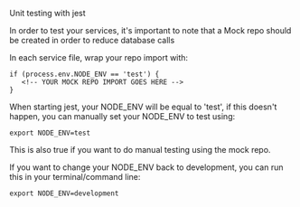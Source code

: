 Unit testing with jest

In order to test your services, it's important to note that a Mock repo should be created in order to reduce database calls

In each service file, wrap your repo import with:
```
if (process.env.NODE_ENV == 'test') {
   <!-- YOUR MOCK REPO IMPORT GOES HERE -->
}

```

When starting jest, your NODE_ENV will be equal to 'test', if this doesn't happen, you can manually set your NODE_ENV to test using:

```
export NODE_ENV=test
```

This is also true if you want to do manual testing using the mock repo.

If you want to change your NODE_ENV back to development, you can run this in your terminal/command line:
```
export NODE_ENV=development
```